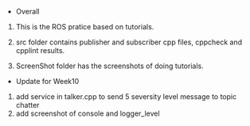 - Overall

 1. This is the ROS pratice based on tutorials.

 2. src folder contains publisher and subscriber cpp files, cppcheck and cpplint results.

 3. ScreenShot folder has the screenshots of doing tutorials.

- Update for Week10

 1. add service in talker.cpp to send 5 seversity level message to topic chatter
 2. add screenshot of console and logger_level





